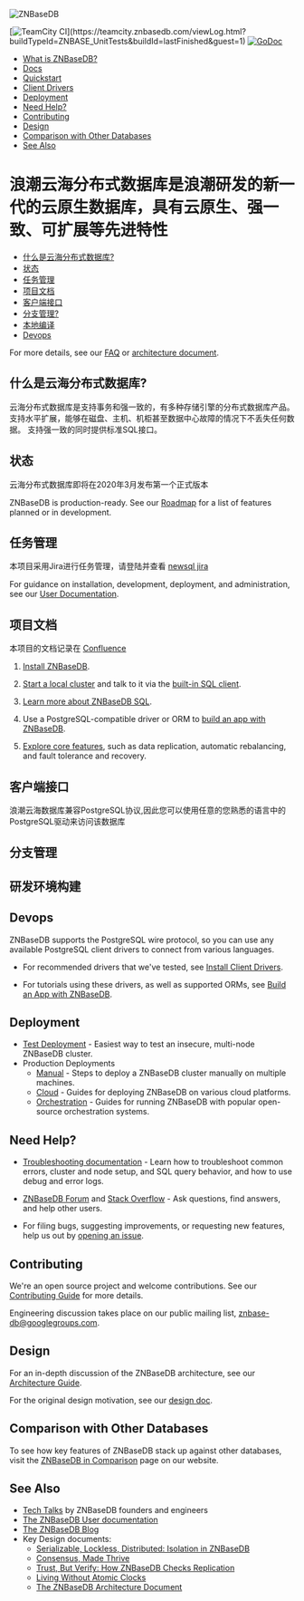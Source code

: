 ![ZNBaseDB](docs/media/d_db.png?raw=true "ZNBaseDB logo")




[![TeamCity CI](https://teamcity.znbasedb.com/guestAuth/app/rest/builds/buildType:(id:ZNBASE_UnitTests)/statusIcon.svg)](https://teamcity.znbasedb.com/viewLog.html?buildTypeId=ZNBASE_UnitTests&buildId=lastFinished&guest=1)
[![GoDoc](https://godoc.org/github.com/znbasedb/znbase?status.svg)](https://godoc.org/github.com/znbasedb/znbase)

- [What is ZNBaseDB?](#what-is-znbasedb)
- [Docs](#docs)
- [Quickstart](#quickstart)
- [Client Drivers](#client-drivers)
- [Deployment](#deployment)
- [Need Help?](#need-help)
- [Contributing](#contributing)
- [Design](#design)
- [Comparison with Other Databases](#comparison-with-other-databases)
- [See Also](#see-also)

# 浪潮云海分布式数据库是浪潮研发的新一代的云原生数据库，具有云原生、强一致、可扩展等先进特性


- [什么是云海分布式数据库?](#什么是云海分布式数据库)
- [状态](#状态)
- [任务管理](#任务管理)
- [项目文档](#项目文档)
- [客户端接口](#客户端接口)
- [分支管理?](#分支管理)
- [本地编译](#本地编译)
- [Devops](#Devops)


For more details, see our [FAQ](https://znbaselabs.com/docs/stable/frequently-asked-questions.html) or [architecture document](
https://www.znbaselabs.com/docs/stable/architecture/overview.html).
## 什么是云海分布式数据库?

云海分布式数据库是支持事务和强一致的，有多种存储引擎的分布式数据库产品。
支持水平扩展，能够在磁盘、主机、机柜甚至数据中心故障的情况下不丢失任何数据。
支持强一致的同时提供标准SQL接口。


## 状态

云海分布式数据库即将在2020年3月发布第一个正式版本

ZNBaseDB is production-ready. See our
[Roadmap](https://github.com/znbasedb/znbase/wiki/Roadmap) for a list of features planned or in development.

## 任务管理

本项目采用Jira进行任务管理，请登陆并查看 [newsql jira](http://10.10.7.2:8080/secure/RapidBoard.jspa?rapidView=135&projectKey=NEWSQL&view=planning.nodetail)

For guidance on installation, development, deployment, and administration, see our [User Documentation](https://znbaselabs.com/docs/stable/).

## 项目文档

本项目的文档记录在 [Confluence](http://10.10.7.5:8090/pages/viewpage.action?pageId=17540033)

1. [Install ZNBaseDB](https://www.znbaselabs.com/docs/stable/install-znbasedb.html).

1. [Start a local cluster](https://www.znbaselabs.com/docs/stable/start-a-local-cluster.html)
   and talk to it via the [built-in SQL client](https://www.znbaselabs.com/docs/stable/use-the-built-in-sql-client.html).

1. [Learn more about ZNBaseDB SQL](https://www.znbaselabs.com/docs/stable/learn-znbasedb-sql.html).

1. Use a PostgreSQL-compatible driver or ORM to
   [build an app with ZNBaseDB](https://www.znbaselabs.com/docs/stable/build-an-app-with-znbasedb.html).

1. [Explore core features](https://www.znbaselabs.com/docs/stable/demo-data-replication.html),
   such as data replication, automatic rebalancing, and fault tolerance and recovery.

## 客户端接口

浪潮云海数据库兼容PostgreSQL协议,因此您可以使用任意的您熟悉的语言中的PostgreSQL驱动来访问该数据库

## 分支管理


## 研发环境构建

## Devops

ZNBaseDB supports the PostgreSQL wire protocol, so you can use any available PostgreSQL client drivers to connect from various languages.

- For recommended drivers that we've tested, see [Install Client Drivers](https://www.znbaselabs.com/docs/stable/install-client-drivers.html).

- For tutorials using these drivers, as well as supported ORMs, see [Build an App with ZNBaseDB](https://www.znbaselabs.com/docs/stable/build-an-app-with-znbasedb.html).

## Deployment

- [Test Deployment](https://www.znbaselabs.com/docs/stable/deploy-a-test-cluster.html) - Easiest way to test an insecure, multi-node ZNBaseDB cluster.
- Production Deployments
    - [Manual](https://www.znbaselabs.com/docs/stable/manual-deployment.html) - Steps to deploy a ZNBaseDB cluster manually on multiple machines.
    - [Cloud](https://www.znbaselabs.com/docs/stable/cloud-deployment.html) - Guides for deploying ZNBaseDB on various cloud platforms.
    - [Orchestration](https://www.znbaselabs.com/docs/stable/orchestration.html) - Guides for running ZNBaseDB with popular open-source orchestration systems.

## Need Help?

- [Troubleshooting documentation](https://www.znbaselabs.com/docs/stable/troubleshooting-overview.html) -
  Learn how to troubleshoot common errors, cluster and node setup, and SQL query behavior,
  and how to use debug and error logs.

- [ZNBaseDB Forum](https://forum.znbaselabs.com/) and
  [Stack Overflow](https://stackoverflow.com/questions/tagged/znbasedb) - Ask questions,
  find answers, and help other users.

- For filing bugs, suggesting improvements, or requesting new features, help us out by
  [opening an issue](https://github.com/znbasedb/znbase/issues/new).

## Contributing

We're an open source project and welcome contributions. See our [Contributing Guide](https://www.znbaselabs.com/docs/stable/contribute-to-znbasedb.html) for more details.

Engineering discussion takes place on our public mailing list,
[znbase-db@googlegroups.com](https://groups.google.com/forum/#!forum/znbase-db).


## Design

For an in-depth discussion of the ZNBaseDB architecture, see our [Architecture Guide](https://www.znbaselabs.com/docs/stable/architecture/overview.html).

For the original design motivation, see our [design doc](https://github.com/znbasedb/znbase/blob/master/docs/design.md).


## Comparison with Other Databases

To see how key features of ZNBaseDB stack up against other databases,
visit the [ZNBaseDB in Comparison](https://www.znbaselabs.com/docs/stable/znbasedb-in-comparison.html) page on our website.

## See Also

- [Tech Talks](https://www.znbaselabs.com/community/tech-talks/) by ZNBaseDB founders and engineers
- [The ZNBaseDB User documentation](https://znbaselabs.com/docs/stable/)
- [The ZNBaseDB Blog](https://www.znbaselabs.com/blog/)
- Key Design documents:
  - [Serializable, Lockless, Distributed: Isolation in ZNBaseDB](https://www.znbaselabs.com/blog/serializable-lockless-distributed-isolation-znbasedb/)
  - [Consensus, Made Thrive](https://www.znbaselabs.com/blog/consensus-made-thrive/)
  - [Trust, But Verify: How ZNBaseDB Checks Replication](https://www.znbaselabs.com/blog/trust-but-verify-znbasedb-checks-replication/)
  - [Living Without Atomic Clocks](https://www.znbaselabs.com/blog/living-without-atomic-clocks/)
  - [The ZNBaseDB Architecture Document](https://github.com/znbasedb/znbase/blob/master/docs/design.md)
  
